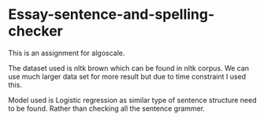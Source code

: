# Essay-sentence-and-spelling-checker
This is an assignment for algoscale.

The dataset used is nltk brown which can be found in nltk corpus.
We can use much larger data set for more result but due to time constraint I used this.

Model used is Logistic regression as similar type of sentence structure need to be found. Rather than checking all the sentence grammer.

